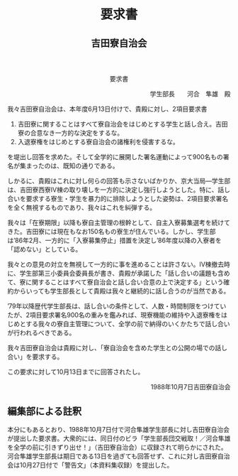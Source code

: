 <header>
<h1 class="title">要求書</h1>
<h2 class="author">吉田寮自治会</h2>
</header>

<p style="text-align:center;">要求書</p>
<p style="text-align:right;">学生部長　　河合　隼雄　殿</p>

我々吉田寮自治会は、本年度6月13日付けで、貴殿に対し、2項目要求書

1. 吉田寮に関することはすべて寮自治会をはじめとする学生と話し合え。吉田寮の合意なき一方的な決定をするな。
2. 入退寮権をはじめとする寮自治会の諸権利を侵害するな。

を堤出し回答を求めた。そして全学的に展開した署名運動によって900名もの署名が集まったのは、既知の通りである。

しかるに、貴殿はこれに対し何らの回答も示さないばかりか、京大当局―学生部は、吉田寮西寮Ⅳ棟の取り壊しを一方的に決定し強行しようとした。特に、話し合いを要求する寮生・学生を暴力的に排除しようとした姿勢は、2項目要求署名を全く無視するものであり、我々はこれを糾弾する。

我々は「在寮期限」以降も寮自主管理の根幹として、自主入寮募集選考を続けてきた。吉田寮には現在もなお150名もの寮生が住んでいる。しかし、学生部は’86年2月、一方的に「入寮募集停止」措置を決定し’86年度以降の入寮者を「認めない」としている。

我々との意見の対立を無視して一方的に事を進めることは許さない。Ⅳ棟撤去時に、学生部第三小委員会委員長が書き、貴殿が承諾した「話し合いの議題も含めて、寮に関することはすべて寮自治会と話し合い合意の上で決定する」という確約からいっても学生部長として貴殿は我々と継続的に話し合うのが当然である。

’79年以降歴代学生部長は、話し合いの条件として、人数・時間制限をつけていたが、2項目要求署名900名の重みを鑑みれば、現寮機能の維持や入退寮権をはじめとする我々の寮自主管理について、全学の前で納得のいくかたちで話し合いが行われるべきである。

我々吉田寮自治会は貴殿に対し、「寮自治会を含めた学生との公開の場での話し合い」を要求する。

この要求に対して10月13日までに回答されたし。

<p style="text-align:right;">1988年10月7日吉田寮自治会</p>


## 編集部による註釈
本分にもあるとおり、1988年10月7日付で河合隼雄学生部長に対し吉田寮自治会が提出した要求書。大衆的には、同日付のビラ「学生部長団交戦取！／河合隼雄を全学の前に引きずり出せ！」（吉田寮自治会）に収録されて明らかにされた。河合隼雄学生部長は期日である13日を過ぎても回答せず、これに対し吉田寮自治会は10月27日付で「警告文」（本資料集収録）を提出した。
